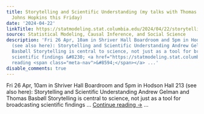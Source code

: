 ```yaml
---
title: Storytelling and Scientific Understanding (my talks with Thomas Basbøll at
  Johns Hopkins this Friday)
date: '2024-04-22'
linkTitle: https://statmodeling.stat.columbia.edu/2024/04/22/storytelling-and-scientific-understanding-my-talks-with-thomas-basboll-at-johns-hopkins-this-friday/
source: Statistical Modeling, Causal Inference, and Social Science
description: 'Fri 26 Apr, 10am in Shriver Hall Boardroom and 5pm in Hodson Hall 213
  (see also here): Storytelling and Scientific Understanding Andrew Gelman and Thomas
  Basbøll Storytelling is central to science, not just as a tool for broadcasting
  scientific findings &#8230; <a href="https://statmodeling.stat.columbia.edu/2024/04/22/storytelling-and-scientific-understanding-my-talks-with-thomas-basboll-at-johns-hopkins-this-friday/">Continue
  reading <span class="meta-nav">&#8594;</span></a> ...'
disable_comments: true
---
```

Fri 26 Apr, 10am in Shriver Hall Boardroom and 5pm in Hodson Hall 213 (see also here): Storytelling and Scientific Understanding Andrew Gelman and Thomas Basbøll Storytelling is central to science, not just as a tool for broadcasting scientific findings &#8230; <a href="https://statmodeling.stat.columbia.edu/2024/04/22/storytelling-and-scientific-understanding-my-talks-with-thomas-basboll-at-johns-hopkins-this-friday/">Continue reading <span class="meta-nav">&#8594;</span></a> ...
